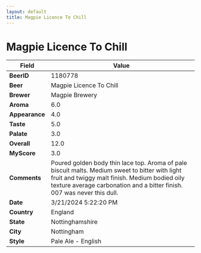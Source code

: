 ```yaml
---
layout: default
title: Magpie Licence To Chill
---
```


# Magpie Licence To Chill

| Field         | Value     |
|---------------|-----------|
| **BeerID** | 1180778 |
| **Beer** | Magpie Licence To Chill |
| **Brewer** | Magpie Brewery |
| **Aroma** | 6.0 |
| **Appearance** | 4.0 |
| **Taste** | 5.0 |
| **Palate** | 3.0 |
| **Overall** | 12.0 |
| **MyScore** | 3.0 |
| **Comments** | Poured golden body thin lace top. Aroma of pale biscuit malts. Medium sweet to bitter with light fruit and twiggy malt finish. Medium bodied oily texture average carbonation and a bitter finish. 007 was never this dull. |
| **Date** | 3/21/2024 5:22:20 PM |
| **Country** | England |
| **State** | Nottinghamshire |
| **City** | Nottingham |
| **Style** | Pale Ale - English |
